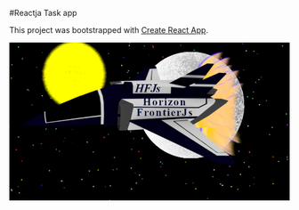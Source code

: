 #Reactja Task app

This project was bootstrapped with [Create React App](https://github.com/facebook/create-react-app).

![](https://raw.githubusercontent.com/DunoCgame/HorizonFrontierJs/master/Logo_HFjs.png) 
